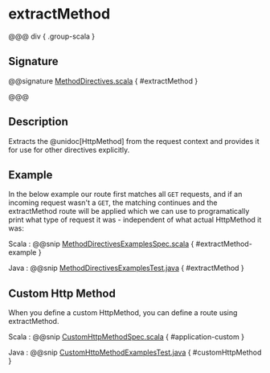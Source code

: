 # extractMethod

@@@ div { .group-scala }

## Signature

@@signature [MethodDirectives.scala]($akka-http$/akka-http/src/main/scala/akka/http/scaladsl/server/directives/MethodDirectives.scala) { #extractMethod }

@@@

## Description

Extracts the @unidoc[HttpMethod] from the request context and provides it for use for other directives explicitly.

## Example

In the below example our route first matches all `GET` requests, and if an incoming request wasn't a `GET`,
the matching continues and the extractMethod route will be applied which we can use to programatically
print what type of request it was - independent of what actual HttpMethod it was:

Scala
:   @@snip [MethodDirectivesExamplesSpec.scala]($test$/scala/docs/http/scaladsl/server/directives/MethodDirectivesExamplesSpec.scala) { #extractMethod-example }

Java
:   @@snip [MethodDirectivesExamplesTest.java]($test$/java/docs/http/javadsl/server/directives/MethodDirectivesExamplesTest.java) { #extractMethod }

## Custom Http Method

When you define a custom HttpMethod, you can define a route using extractMethod.

Scala
:  @@snip [CustomHttpMethodSpec.scala]($test$/scala/docs/http/scaladsl/server/directives/CustomHttpMethodSpec.scala) { #application-custom }

Java
:  @@snip [CustomHttpMethodExamplesTest.java]($test$/java/docs/http/javadsl/server/directives/CustomHttpMethodExamplesTest.java) { #customHttpMethod }
